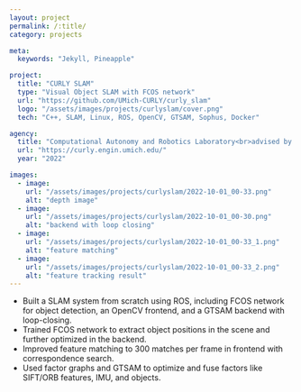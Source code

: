 ```yaml
---
layout: project
permalink: /:title/
category: projects

meta:
  keywords: "Jekyll, Pineapple"

project:
  title: "CURLY SLAM"
  type: "Visual Object SLAM with FCOS network"
  url: "https://github.com/UMich-CURLY/curly_slam"
  logo: "/assets/images/projects/curlyslam/cover.png"
  tech: "C++, SLAM, Linux, ROS, OpenCV, GTSAM, Sophus, Docker"

agency:
  title: "Computational Autonomy and Robotics Laboratory<br>advised by Prof. Maani Ghaffari"
  url: "https://curly.engin.umich.edu/"
  year: "2022"

images:
  - image:
    url: "/assets/images/projects/curlyslam/2022-10-01_00-33.png"
    alt: "depth image"
  - image:
    url: "/assets/images/projects/curlyslam/2022-10-01_00-30.png"
    alt: "backend with loop closing"
  - image:
    url: "/assets/images/projects/curlyslam/2022-10-01_00-33_1.png"
    alt: "feature matching"
  - image:
    url: "/assets/images/projects/curlyslam/2022-10-01_00-33_2.png"
    alt: "feature tracking result"
---
```

- Built a SLAM system from scratch using ROS, including FCOS network for object detection, an OpenCV frontend, and a GTSAM backend with loop-closing.
- Trained FCOS network to extract object positions in the scene and further optimized in the backend.
- Improved feature matching to 300 matches per frame in frontend with correspondence search.
- Used factor graphs and GTSAM to optimize and fuse factors like SIFT/ORB features, IMU, and objects.
